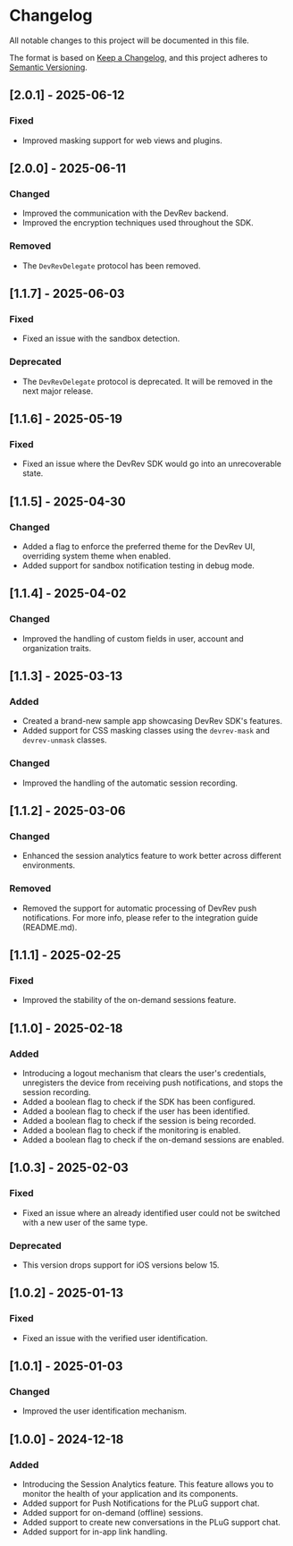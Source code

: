 # Changelog

All notable changes to this project will be documented in this file.

The format is based on [Keep a Changelog](https://keepachangelog.com/en/1.0.0/),
and this project adheres to [Semantic Versioning](https://semver.org/spec/v2.0.0.html).

## [2.0.1] - 2025-06-12

### Fixed
- Improved masking support for web views and plugins.

## [2.0.0] - 2025-06-11

### Changed
- Improved the communication with the DevRev backend.
- Improved the encryption techniques used throughout the SDK.

### Removed
- The `DevRevDelegate` protocol has been removed.

## [1.1.7] - 2025-06-03

### Fixed
- Fixed an issue with the sandbox detection.

### Deprecated
- The `DevRevDelegate` protocol is deprecated. It will be removed in the next major release.

## [1.1.6] - 2025-05-19

### Fixed
- Fixed an issue where the DevRev SDK would go into an unrecoverable state.

## [1.1.5] - 2025-04-30

### Changed
- Added a flag to enforce the preferred theme for the DevRev UI, overriding system theme when enabled.
- Added support for sandbox notification testing in debug mode.

## [1.1.4] - 2025-04-02

### Changed
- Improved the handling of custom fields in user, account and organization traits.

## [1.1.3] - 2025-03-13

### Added
- Created a brand-new sample app showcasing DevRev SDK's features.
- Added support for CSS masking classes using the `devrev-mask` and `devrev-unmask` classes.

### Changed
- Improved the handling of the automatic session recording.

## [1.1.2] - 2025-03-06

### Changed
- Enhanced the session analytics feature to work better across different environments.

### Removed
- Removed the support for automatic processing of DevRev push notifications. For more info, please refer to the integration guide (README.md).

## [1.1.1] - 2025-02-25

### Fixed
- Improved the stability of the on-demand sessions feature.

## [1.1.0] - 2025-02-18

### Added
- Introducing a logout mechanism that clears the user's credentials, unregisters the device from receiving push notifications, and stops the session recording.
- Added a boolean flag to check if the SDK has been configured.
- Added a boolean flag to check if the user has been identified.
- Added a boolean flag to check if the session is being recorded.
- Added a boolean flag to check if the monitoring is enabled.
- Added a boolean flag to check if the on-demand sessions are enabled.

## [1.0.3] - 2025-02-03

### Fixed
- Fixed an issue where an already identified user could not be switched with a new user of the same type.

### Deprecated
- This version drops support for iOS versions below 15.

## [1.0.2] - 2025-01-13

### Fixed
- Fixed an issue with the verified user identification.

## [1.0.1] - 2025-01-03

### Changed
- Improved the user identification mechanism.

## [1.0.0] - 2024-12-18

### Added
- Introducing the Session Analytics feature. This feature allows you to monitor the health of your application and its components.
- Added support for Push Notifications for the PLuG support chat.
- Added support for on-demand (offline) sessions.
- Added support to create new conversations in the PLuG support chat.
- Added support for in-app link handling.
